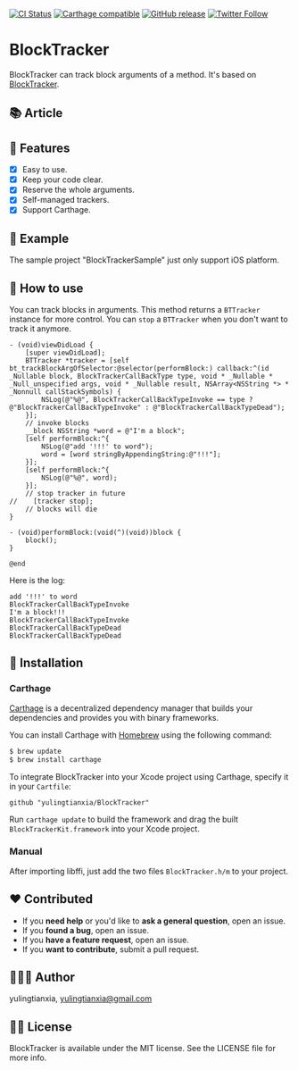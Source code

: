 [![CI Status](http://img.shields.io/travis/yulingtianxia/BlockTracker.svg?style=flat)](https://travis-ci.org/yulingtianxia/BlockTracker)
[![Carthage compatible](https://img.shields.io/badge/Carthage-compatible-4BC51D.svg?style=flat)](https://github.com/Carthage/Carthage)
[![GitHub release](https://img.shields.io/github/release/yulingtianxia/blocktracker.svg)](https://github.com/yulingtianxia/BlockTracker/releases)
[![Twitter Follow](https://img.shields.io/twitter/follow/yulingtianxia.svg?style=social&label=Follow)](https://twitter.com/yulingtianxia)

# BlockTracker

BlockTracker can track block arguments of a method. It's based on [BlockTracker](https://github.com/yulingtianxia/BlockTracker).

## 📚 Article



## 🌟 Features

- [x] Easy to use.
- [x] Keep your code clear.
- [x] Reserve the whole arguments.
- [x] Self-managed trackers.
- [x] Support Carthage.

## 🔮 Example

The sample project "BlockTrackerSample" just only support iOS platform.

## 🐒 How to use

You can track blocks in arguments. This method returns a `BTTracker` instance for more control. You can `stop` a `BTTracker` when you don't want to track it anymore.

```
- (void)viewDidLoad {
    [super viewDidLoad];
    BTTracker *tracker = [self bt_trackBlockArgOfSelector:@selector(performBlock:) callback:^(id _Nullable block, BlockTrackerCallBackType type, void * _Nullable * _Null_unspecified args, void * _Nullable result, NSArray<NSString *> * _Nonnull callStackSymbols) {
        NSLog(@"%@", BlockTrackerCallBackTypeInvoke == type ? @"BlockTrackerCallBackTypeInvoke" : @"BlockTrackerCallBackTypeDead");
    }];
    // invoke blocks
    __block NSString *word = @"I'm a block";
    [self performBlock:^{
        NSLog(@"add '!!!' to word");
        word = [word stringByAppendingString:@"!!!"];
    }];
    [self performBlock:^{
        NSLog(@"%@", word);
    }];
    // stop tracker in future
//    [tracker stop];
    // blocks will die
}

- (void)performBlock:(void(^)(void))block {
    block();
}

@end
```

Here is the log:

```
add '!!!' to word
BlockTrackerCallBackTypeInvoke
I'm a block!!!
BlockTrackerCallBackTypeInvoke
BlockTrackerCallBackTypeDead
BlockTrackerCallBackTypeDead
```

## 📲 Installation

### Carthage

[Carthage](https://github.com/Carthage/Carthage) is a decentralized dependency manager that builds your dependencies and provides you with binary frameworks.

You can install Carthage with [Homebrew](http://brew.sh/) using the following command:

```bash
$ brew update
$ brew install carthage
```

To integrate BlockTracker into your Xcode project using Carthage, specify it in your `Cartfile`:

```ogdl
github "yulingtianxia/BlockTracker"
```

Run `carthage update` to build the framework and drag the built `BlockTrackerKit.framework` into your Xcode project.

### Manual

After importing libffi, just add the two files `BlockTracker.h/m` to your project.

## ❤️ Contributed

- If you **need help** or you'd like to **ask a general question**, open an issue.
- If you **found a bug**, open an issue.
- If you **have a feature request**, open an issue.
- If you **want to contribute**, submit a pull request.

## 👨🏻‍💻 Author

yulingtianxia, yulingtianxia@gmail.com

## 👮🏻 License

BlockTracker is available under the MIT license. See the LICENSE file for more info.

